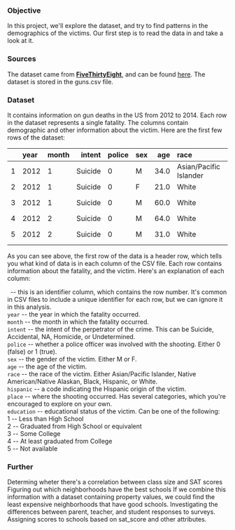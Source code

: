 ### Objective

In this project, we'll explore the dataset, and try to find patterns in the demographics of the victims. Our first step is to read the data in and take a look at it.  

### Sources

The dataset came from [**FiveThirtyEight**](http://fivethirtyeight.com/), and can be found [here](https://github.com/fivethirtyeight/guns-data). The dataset is stored in the guns.csv file. 

### Dataset

It contains information on gun deaths in the US from 2012 to 2014. Each row in the dataset represents a single fatality. The columns contain demographic and other information about the victim. Here are the first few rows of the dataset:

|   | year  |  month  | intent | police|  sex | age  | race |   hispanic |   place  | education |
|:- | :---- | :------ | -----: | :-----| :--- | ---: | :--- | ---------: |--------: |--------: |
| 1 |  2012 |   1  | Suicide  | 0   |  M   |  34.0    |  Asian/Pacific  Islander  |  100  | Home    |  4.0 | 
| 2 |  2012 |   1  |   Suicide  | 0  |   F  |   21.0   |   White   |  100  | Street  |  3.0 | 
| 3 | 2012  |  1   |  Suicide  | 0   |  M   |  60.0   |   White   |  100  | Other specified  |  4.0 | 
| 4 | 2012  |  2   |  Suicide |  0   |  M   |  64.0   |   White   |  100  | Home   |   4.0 | 
| 5 | 2012  |  2   |  Suicide  | 0  |   M   |  31.0   |   White  |   100  | Other specified  |  2.0 | 


As you can see above, the first row of the data is a header row, which tells you what kind of data is in each column of the CSV file. Each row contains information about the fatality, and the victim. Here's an explanation of each column:

` `-- this is an identifier column, which contains the row number. It's common in CSV files to include a unique identifier for each row, but we can ignore it in this analysis.    
`year` -- the year in which the fatality occurred.  
`month` -- the month in which the fatality occurred.  
`intent` -- the intent of the perpetrator of the crime. This can be Suicide, Accidental, NA, Homicide, or Undetermined.  
`police` -- whether a police officer was involved with the shooting. Either 0 (false) or 1 (true).  
`sex` -- the gender of the victim. Either M or F.  
`age` -- the age of the victim.  
`race` -- the race of the victim. Either Asian/Pacific Islander, Native American/Native Alaskan, Black, Hispanic, or White.  
`hispanic` -- a code indicating the Hispanic origin of the victim.  
`place` -- where the shooting occurred. Has several categories, which you're encouraged to explore on your own.  
`education` -- educational status of the victim. Can be one of the following:  
1 -- Less than High School  
2 -- Graduated from High School or equivalent  
3 -- Some College  
4 -- At least graduated from College  
5 -- Not available  


### Further

Determing wheter there's a correlation between class size and SAT scores
Figuring out which neighborhoods have the best schools
If we combine this information with a dataset containing property values, we could find the least expensive neighborhoods that have good schools.
Investigating the differences between parent, teacher, and student responses to surveys.
Assigning scores to schools based on sat_score and other attributes.
